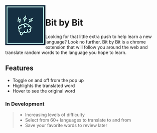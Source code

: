 <img align="left" src="images/Logo128.png">

# Bit by Bit

Looking for that little extra push to help learn a new language? Look no further. Bit by Bit is a chrome extension that will follow you around the web and translate random words to the language you hope to learn.

## Features
  - Toggle on and off from the pop up
  - Highlights the translated word
  - Hover to see the original word

### In Development
>  - Increasing levels of difficulty
>  - Select from 60+ languages to translate to and from
>  - Save your favorite words to review later

